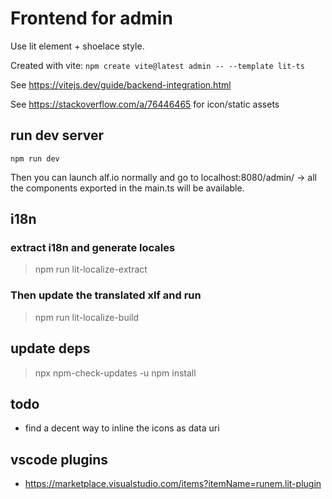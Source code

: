 # Frontend for admin

Use lit element + shoelace style.

Created with vite: `npm create vite@latest admin -- --template lit-ts`

See https://vitejs.dev/guide/backend-integration.html

See https://stackoverflow.com/a/76446465 for icon/static assets

## run dev server

`npm run dev`

Then you can launch alf.io normally and go to localhost:8080/admin/ -> all the components exported in the main.ts will be available.


## i18n

### extract i18n and generate locales

> npm run lit-localize-extract

### Then update the translated xlf and run

> npm run lit-localize-build

## update deps

> npx npm-check-updates -u
> npm install

## todo

 - find a decent way to inline the icons as data uri

 ## vscode plugins

 - https://marketplace.visualstudio.com/items?itemName=runem.lit-plugin